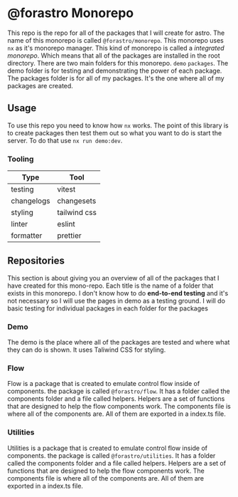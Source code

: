 # @forastro Monorepo

This repo is the repo for all of the packages that I will create for astro.
The name of this monorepo is called `@forastro/monorepo`. This monorepo uses `nx` as it's monorepo manager. This kind of monorepo is called a _integrated monorepo_. Which means that all of the packages are installed in the root directory. There are two main folders for this monorepo. `demo` `packages`.
The demo folder is for testing and demonstrating the power of each package. The packages folder is for all of my packages. It's the one where all of my packages are created.

## Usage

To use this repo you need to know how `nx` works. The point of this library is to create packages then test them out so what you want to do is start the server. To do that use `nx run demo:dev`.

### Tooling

| Type       | Tool         |
| ---------- | ------------ |
| testing    | vitest       |
| changelogs | changesets   |
| styling    | tailwind css |
| linter     | eslint       |
| formatter  | prettier     |

## Repositories

This section is about giving you an overview of all of the packages that I have created for this mono-repo. Each title is the name of a folder that exists in this monorepo. I don't know how to do **end-to-end testing** and it's not necessary so I will use the pages in demo as a testing ground. I will do basic testing for individual packages in each folder for the packages

### Demo

The demo is the place where all of the packages are tested and where what they can do is shown. It uses Taliwind CSS for styling.

### Flow

Flow is a package that is created to emulate control flow inside of components.
the package is called `@forastro/flow`. It has a folder called the components folder and a file called helpers. Helpers are a set of functions that are designed to help the flow components work. The components file is where all of the components are. All of them are exported in a index.ts file.

### Utilities

Utilities is a package that is created to emulate control flow inside of components.
the package is called `@forastro/utilities`. It has a folder called the components folder and a file called helpers. Helpers are a set of functions that are designed to help the flow components work. The components file is where all of the components are. All of them are exported in a index.ts file.

<!-- TODO:Remember to add the templates section -->
